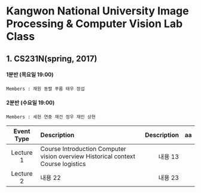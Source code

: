 # Kangwon National University Image Processing & Computer Vision Lab Class 

## 1. CS231N(spring, 2017)
#### 1분반 (목요일 19:00)
	Members : 재원 동렬 푸름 태우 정섭

#### 2분반 (수요일 19:00)
	Members : 세헌 연중 재건 정우 재민 상현 


|Event Type|Description|Description|aa|
|:--------:|:--------|--------:|-------|
| Lecture 1| Course Introduction Computer vision overview Historical context  Course logistics| 내용 13 |
| Lecture 2| 내용 22 | 내용 23 |

  
